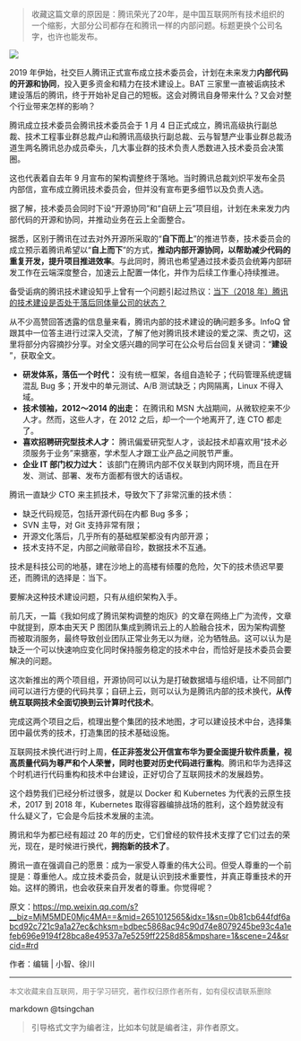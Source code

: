 

> 收藏这篇文章的原因是：腾讯荣光了20年，是中国互联网所有技术组织的一个缩影，大部分公司都存在和腾讯一样的内部问题。标题更换个公司名字，也许也能发布。

![](http://img.9ong.com/images/page/md-1584073084.9353578-397.jpg) 

2019 年伊始，社交巨人腾讯正式宣布成立技术委员会，计划在未来发力**内部代码的开源和协同**，投入更多资金和精力在技术建设上。BAT 三家里一直被诟病技术建设落后的腾讯，终于开始补足自己的短板。这会对腾讯自身带来什么？又会对整个行业带来怎样的影响？ 

腾讯成立技术委员会腾讯技术委员会于 1 月 4 日正式成立，腾讯高级执行副总裁、技术工程事业群总裁卢山和腾讯高级执行副总裁、云与智慧产业事业群总裁汤道生两名腾讯总办成员牵头，几大事业群的技术负责人悉数进入技术委员会决策圈。

这也代表着自去年 9 月宣布的架构调整终于落地。当时腾讯总裁刘炽平发布全员内部信，宣布成立腾讯技术委员会，但并没有宣布更多细节以及负责人选。

据了解，技术委员会同时下设“开源协同”和“自研上云”项目组，计划在未来发力内部代码的开源和协同，并推动业务在云上全面整合。

据悉，区别于腾讯在过去对外开源所采取的“**自下而上**”的推进节奏，技术委员会的成立预示着腾讯希望以“**自上而下**”的方式，**推动内部开源协同，以帮助减少代码的重复开发，提升项目推进效率**。与此同时，腾讯也希望通过技术委员会统筹内部研发工作在云端深度整合，加速云上配置一体化，并作为后续工作重心持续推进。

备受诟病的腾讯技术建设知乎上曾有一个问题引起过热议：[当下（2018 年）腾讯的技术建设是否处于落后同体量公司的状态？](https://www.zhihu.com/question/278473776)


从不少高赞回答透露的信息量来看，腾讯内部的技术建设的确问题多多。InfoQ 曾跟其中一位答主进行过深入交流，了解了他对腾讯技术建设的爱之深、责之切，这里将部分内容摘抄分享。对全文感兴趣的同学可在公众号后台回复关键词：“**建设** ”，获取全文。

- **研发体系，落伍一个时代：** 没有统一框架，各组自造轮子；代码管理系统逻辑混乱 Bug 多；开发中的单元测试、A/B 测试缺乏；内网隔离，Linux 不得入域。
- **技术领袖，2012～2014 的出走：** 在腾讯和 MSN 大战期间，从微软挖来不少人才。然而，这些人才，在 2012 之后，却一个一个地离开了, 连 CTO 都走了。
- **喜欢招聘研究型技术人才：** 腾讯偏爱研究型人才，谈起技术却喜欢用“技术必须服务于业务”来搪塞，学术型人才跟工业产品之间脱节严重。
- **企业 IT 部门权力过大：** 该部门在腾讯内部不仅关联到内网环境，而且在开发、测试、部署、发布方面都有很大的话语权。

腾讯一直缺少 CTO 来主抓技术，导致欠下了非常沉重的技术债：

- 缺乏代码规范，包括开源代码在内都 Bug 多多；
- SVN 主导，对 Git 支持非常有限；
- 开源文化落后，几乎所有的基础框架都没有内部开源；
- 技术支持不足，内部之间敝帚自珍，数据技术不互通。

技术是科技公司的地基，建在沙地上的高楼有倾覆的危险，欠下的技术债迟早要还，而腾讯的选择是：当下。

要解决这种技术建设问题，只有从组织架构入手。

前几天，一篇《我如何成了腾讯架构调整的炮灰》的文章在网络上广为流传，文章中就提到，原本由天天 P 图团队集成到腾讯云上的人脸融合技术，因为架构调整而被取消服务，最终导致创业团队正常业务无以为继，沦为牺牲品。这可以认为是缺乏一个可以快速响应变化同时保持服务稳定的技术中台，而恰好是技术委员会要解决的问题。

这次新推出的两个项目组，开源协同可以认为是打破数据墙与组织墙，让不同部门间可以进行方便的代码共享；自研上云，则可以认为是腾讯内部的技术换代，**从传统互联网技术全面切换到云计算时代技术**。

完成这两个项目之后，梳理出整个集团的技术地图，才可以建设技术中台，选择集团中最优秀的技术，打造集团的技术基础设施。

互联网技术换代进行时上周，**任正非签发公开信宣布华为要全面提升软件质量，视高质量代码为尊严和个人荣誉，同时也要对历史代码进行重构**。腾讯和华为选择这个时机进行代码重构和技术中台建设，正好切合了互联网技术的发展趋势。

这个趋势我们已经分析过很多，就是以 Docker 和 Kubernetes 为代表的云原生技术，2017 到 2018 年，Kubernetes 取得容器编排战场的胜利，这个趋势就没有什么疑义了，它会是今后技术发展的主流。

腾讯和华为都已经有超过 20 年的历史，它们曾经的软件技术支撑了它们过去的荣光，现在，是时候进行换代，**拥抱新的技术了**。

腾讯一直在强调自己的愿景：成为一家受人尊重的伟大公司。但受人尊重的一个前提是：尊重他人。成立技术委员会，就是认识到技术重要性，并真正尊重技术的开始。这样的腾讯，也会收获来自开发者的尊重。你觉得呢？


原文：https://mp.weixin.qq.com/s?__biz=MjM5MDE0Mjc4MA==&mid=2651012565&idx=1&sn=0b81cb644fdf6abcd92c721c9a1a27ec&chksm=bdbec5868ac94c90d74e8079245be93c4a1efeb696e9194f28bca8e49537a7e5259ff2258d85&mpshare=1&scene=24&srcid=#rd

作者：编辑 | 小智、徐川

----
<font size=2 color='grey'>本文收藏来自互联网，用于学习研究，著作权归原作者所有，如有侵权请联系删除</font>

markdown @tsingchan 

> 引导格式文字为编者注，比如本句就是编者注，非作者原文。
